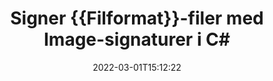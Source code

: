 ---
############################# Static ############################
layout: "auto-gen-signature"
date: 2022-03-01T15:12:22
draft: false
operation: Sign
signaturetype: Image
fileformat: Potm
productName: .NET
lang: da
productCode: net
otherformats: pdf doc docx docm dot dotm dotx odt ott rtf xls xlsx xlsm xlsb csv ods ots xltx xltm ppt pptx pps ppsx odp otp potx potm pptm ppsm png jpg bmp gif tiff svg webp wmf
breadcrumb: Put Image signature on Potm for C#

############################# Head ############################
head_title: "Tilføjelse af Image-signaturer til Potm-fil med C#"
head_description: "Sæt Image Signatur på Potm fil for .NET ved hjælp af et par linjer kode. Brug GroupDocs Document Signature API til at signere snesevis af filformater."

############################# Header ############################
title: "Signer {{Filformat}}-filer med Image-signaturer i C#"
description: "Sådan tilføjer du Image-signatur med et par linjer med .NET-kode"
bg_image: "https://cms.admin.containerize.com/templates/aspose/App_Themes/V3/images/bg/header1.png"
bg_overlay: false
button:
    enable: true

############################# SubMenu ############################
submenu:
    enable: true

    left:
        img_alt: "GroupDocs.Signature for .NET"
        image: "https://cms.admin.containerize.com/templates/groupdocs/images/product-logos/90x90-noborder/groupdocs-signature-net.png"
        product: "GroupDocs.Signature"
        platform: ".NET"



############################# About ############################
about:
    enable: true
    title: "Om GroupDocs.Signature for .NET billedsignatur-API"
    content: |
        [GroupDocs.Signature for .NET](https://products.groupdocs.com/signature/net/) er en populær API til e-signering af digitale dokumenter. Signaturer som tekster, billeder, digitale certifikater, stregkoder, QR-koder, stempler eller metadata er tilgængelige. Signaturer kan placeres på PDF-filer, MS Word-dokumenter, MS Excel-projektmapper, MS PowerPoint-præsentationer, Adobe Photoshop-filer og forskellige billedformater. Kunder kan underskrive deres dokument og opdatere, søge, verificere, slette eller forhåndsvise e-signaturer, der blev sat på disse dokumenter. Desuden er der en masse muligheder for signaturtilpasning.
    

############################# Steps ############################
steps:
    enable: true
    title_left: "Trin til at signere {{Filformat}} med Image i C#"
    content_left: |
        [GroupDocs.Signature for .NET](https://products.groupdocs.com/signature/net/) giver mulighed for at signere Potm dokumenter med Image signaturer hurtigt og nemt.
        
        * Opret en forekomst af signaturklassen, der leverer Potm-fil, der skal signere som sti eller hukommelsesstrøm
        * Instantiér SignOptions-klassen og indstil alle krævede data.
        * Kald Signature.Sign()-metoden ved at sende output Potm-fil eller hukommelsesstrøm

    title_right: " Systemkrav"
    content_right: |
        GroupDocs.Signature for .NET understøttes på alle større platforme og operativsystemer. Før du udfører koden nedenfor, skal du sørge for, at du har følgende forudsætninger installeret på dit system.

        * Operativsystemer: Microsoft Windows, Linux, MacOS
        * Udviklingsmiljøer: Microsoft Visual Studio, Xamarin, MonoDevelop
        * Frameworks: .NET Framework, .NET Standard, .NET Core, Mono
        * Få den seneste GroupDocs.Signature for .NET fra [Nuget](https://www.nuget.org/packages/groupdocs.signature)
         
    code: |
        ```csharp    
                
        // Set up input Potm file
        string filePath = "input.potm";
        // Set up output file
        string outputFilePath = "output.potm";
        // Provide image file
        string imageFilePath = "image.png";

        // Instantiate Signature for input file
        using (GroupDocs.Signature.Signature signature = new GroupDocs.Signature.Signature(filePath))
        {
            //Provide sign options
            ImageSignOptions options = new ImageSignOptions(imageFilePath)
            {
                // set signature position
                Left = 50,
                Top = 200
            };

            // sign Potm document
            SignResult result = signature.Sign(outputFilePath, options);
        }

        ```

############################# Demos ############################
demos:
    enable: true
    title: "Signering af {{Filformat}} dokumenter med Image Live Demo"
    content: |
       Signer Potm-filen med forskellige signaturer lige nu ved at besøge webstedet [GroupDocs.Signature App](https://products.groupdocs.app/signature/family). Gratis online demo venter på dig.          

############################# More Formats ############################
more_formats:
    enable: true
    title: "Andre understøttede Image-signaturer for C#"
    content: |
        "Du kan også signere {{Filformat}} med andre signaturtyper. Se venligst listen nedenfor."
    format: 
       
       
back_to_top:
    enable: true
---